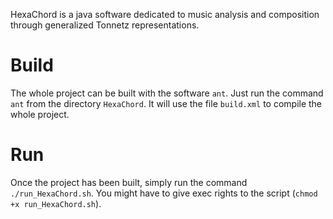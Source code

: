 HexaChord is a java software dedicated to music analysis and composition through generalized Tonnetz representations.

# Build

The whole project can be built with the software `ant`. Just run the command `ant` from the directory `HexaChord`. It will use the file `build.xml` to compile the whole project.

# Run

Once the project has been built, simply run the command `./run_HexaChord.sh`. You might have to give exec rights to the script (`chmod +x run_HexaChord.sh`).
